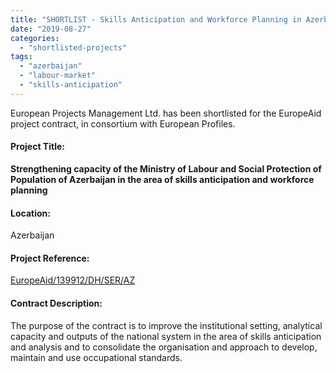 ```yaml
---
title: "SHORTLIST - Skills Anticipation and Workforce Planning in Azerbaijan"
date: "2019-08-27"
categories: 
  - "shortlisted-projects"
tags: 
  - "azerbaijan"
  - "labour-market"
  - "skills-anticipation"
---
```


European Projects Management Ltd. has been shortlisted for the EuropeAid project contract, in consortium with European Profiles.

#### Project Title:

**Strengthening capacity of the Ministry of Labour and Social Protection of Population of Azerbaijan in the area of skills anticipation and workforce planning**

#### Location:

Azerbaijan

#### Project Reference:

[EuropeAid/139912/DH/SER/AZ](https://webgate.ec.europa.eu/europeaid/online-services/index.cfm?ADSSChck=1567166247139&do=publi.detPUB&nbPubliList=15&aoref=139912&orderby=upd&page=1&orderbyad=Desc&searchtype=QS&userlanguage=en)

#### **Contract Description:**

The purpose of the contract is to improve the institutional setting, analytical capacity and outputs of the national system in the area of skills anticipation and analysis and to consolidate the organisation and approach to develop, maintain and use occupational standards.
